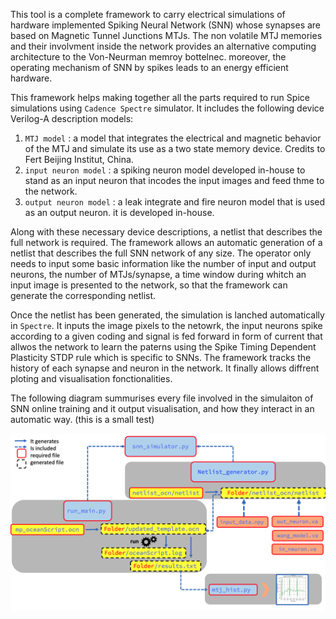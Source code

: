 
This tool is a complete framework to carry electrical simulations of hardware implemented Spiking Neural Network (SNN) whose synapses are based on Magnetic Tunnel Junctions MTJs. 
The non volatile MTJ memories and their involvment inside the network provides an alternative computing architecture to the Von-Neurman memroy bottelnec. moreover, the operating mechanism of SNN by spikes leads to an energy efficient hardware. 

This framework helps making together all the parts required to run Spice simulations using `Cadence Spectre` simulator. It includes the following device Verilog-A description models: 

1. `MTJ model` : a model that integrates the electrical and magnetic behavior of the MTJ and simulate its use as a two state memory device. Credits to Fert Beijing Institut, China.
2. `input neuron model` : a spiking neuron model developed in-house to stand as an input neuron that incodes the input images and feed thme to the network.
3. `output neuron model` : a leak integrate and fire neuron model that is used as an output neuron. it is developed in-house.

Along with these necessary device descriptions, a netlist that describes the full network is required. The framework allows an automatic generation of a netlist that describes the full SNN network of any size. The operator only needs to input some basic information like the number of input and output neurons, the number of MTJs/synapse, a time window during whitch an input image is presented to the network, so that the framework can generate the corresponding netlist. 

Once the netlist has been generated, the simulation is lanched automatically in `Spectre`. It inputs the image pixels to the netowrk, the input neurons spike according to a given coding and signal is fed forward in form of current that allwos the network to learn the paterns using the Spike Timing Dependent Plasticity STDP rule which is specific to SNNs. The framework tracks the history of each synapse and neuron in the network. It finally allows diffrent ploting and visualisation fonctionalities. 

The following diagram summurises every file involved in the simulaiton of SNN online training and it output visualisation, and how they interact in an automatic way. 
(this is a small test)

![framwork_scheme](./img/framwork_scheme.png)
